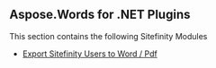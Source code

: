 ## Aspose.Words for .NET Plugins 

This section contains the following Sitefinity Modules
* [Export Sitefinity Users to Word / Pdf](Aspose.Sitefinity.ExportUsersToWord)
